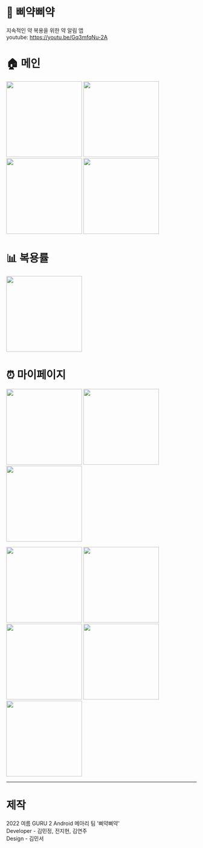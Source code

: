 # :hatching_chick: 삐약삐약
지속적인 약 복용을 위한 약 알림 앱  
youtube: https://youtu.be/Gq3mfqNu-2A

# :house: 메인
<p>
  <img src="https://user-images.githubusercontent.com/63528205/182601894-833d1bd8-effd-4191-9639-a2cac4d0e8f3.png"  width="200"/>
  <img src="https://user-images.githubusercontent.com/63528205/182601984-93361843-15dc-4b22-810c-1ea70d1553c0.png"  width="200"/>
  <img src="https://user-images.githubusercontent.com/63528205/182863723-2933862c-e860-4669-aba9-0de73a0317c6.png"  width="200"/>
  <img src="https://user-images.githubusercontent.com/63528205/182863190-4439c475-6715-4f06-ab16-aca9c8472394.png"  width="200"/>
</p>

# :bar_chart: 복용률
<p>
  <img src="https://user-images.githubusercontent.com/63528205/182602107-321ee567-3bc7-4400-a65d-2d6c51c28b9d.png"  width="200"/>
</p>


# :alarm_clock: 마이페이지
<p>
  <img src="https://user-images.githubusercontent.com/63528205/182602190-3c438d07-b8b1-4e36-adbd-b121cc634947.png"  width="200"/>
  <img src="https://user-images.githubusercontent.com/63528205/182861603-88124ae3-01de-4634-9411-be502b219aa9.png"  width="200"/>
  <img src="https://user-images.githubusercontent.com/63528205/182864687-5c1aba96-f324-4c69-9a41-9d4d442e23e0.png"  width="200"/>
</p>
<p>
  <img src="https://user-images.githubusercontent.com/63528205/182862025-731a6d5c-d144-4558-afa9-ccdc2b0a44c4.png"  width="200"/>
  <img src="https://user-images.githubusercontent.com/63528205/182862069-310a03f3-56da-48c8-a41b-5675423b9239.png"  width="200"/>
  <img src="https://user-images.githubusercontent.com/63528205/182862092-1b021785-ab6c-4322-92c1-d7b2f704d20a.png"  width="200"/>
  <img src="https://user-images.githubusercontent.com/63528205/182862107-1a82eeea-ada2-40ee-bcbe-e9ba8a77e87c.png"  width="200"/>
  <img src="https://user-images.githubusercontent.com/63528205/182862121-da951c48-c854-4220-95f5-4ace8f9cb1b4.png"  width="200"/>
</p>

---
# 제작  
2022 여름 GURU 2 Android 메아리 팀 '삐약삐약'  
Developer - 김민정, 전지현, 김연주  
Design - 김민서


